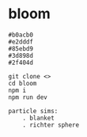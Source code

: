 # bloom
    #b0acb0
    #e2dddf 
    #85ebd9 
    #3d898d 
    #2f404d 

    git clone <>
    cd bloom
    npm i
    npm run dev

    particle sims:
        . blanket
        . richter sphere
